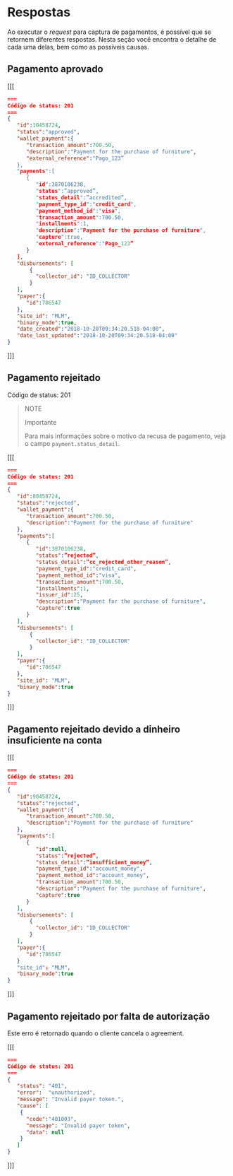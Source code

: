 # Respostas 

Ao executar o _request_ para captura de pagamentos, é possível que se retornem diferentes respostas. Nesta seção você encontra o detalhe de cada uma delas, bem como as possíveis causas.


## Pagamento aprovado

[[[
```Json
===
Código de status: 201
===
{
   "id":10458724,
   "status":"approved",
   "wallet_payment":{
      "transaction_amount":700.50,
      "description":"Payment for the purchase of furniture",
      "external_reference":"Pago_123”
   },
   "payments":[
      {
         "id":3870106238,
         "status":”approved”,
         "status_detail":”accredited”,
         "payment_type_id":"credit_card",
         "payment_method_id":"visa",
         "transaction_amount":700.50,
         "installments":1,
         "description":"Payment for the purchase of furniture",
         "capture":true,
         "external_reference":"Pago_123”
      }
   ],
   "disbursements": [
       {
         "collector_id": "ID_COLLECTOR"
       }
   ],
   "payer":{
      "id":786547
   },
   "site_id": "MLM",
   "binary_mode":true,
   "date_created":"2018-10-20T09:34:20.518-04:00",
   "date_last_updated":"2018-10-20T09:34:20.518-04:00"
}
```
]]]



## Pagamento rejeitado

Código de status: 201


> NOTE
>
> Importante
>
> Para mais informações sobre o motivo da recusa de pagamento, veja o campo `payment.status_detail`.



[[[
```Json
===
Código de status: 201
===
{
   "id":80458724,
   "status":"rejected",
   "wallet_payment":{
      "transaction_amount":700.50,
      "description":"Payment for the purchase of furniture"
   },
   "payments":[
      {
         "id":3870106238,
         "status":”rejected”,
         "status_detail":”cc_rejected_other_reason”,
         "payment_type_id":"credit_card",
         "payment_method_id":"visa",
         "transaction_amount":700.50,
         "installments":1,
         "issuer_id":25,
         "description":"Payment for the purchase of furniture",
         "capture":true
      }
   ],
   "disbursements": [
       {
         "collector_id": "ID_COLLECTOR"
       }
   ],
   "payer":{
      "id":786547
   },
   "site_id": "MLM",
   "binary_mode":true
}
```
]]]



## Pagamento rejeitado devido a dinheiro insuficiente na conta

[[[
```Json
===
Código de status: 201
===
{
   "id":90458724,
   "status":"rejected",
   "wallet_payment":{
      "transaction_amount":700.50,
      "description":"Payment for the purchase of furniture"
   },
   "payments":[
      {
         "id":null,
         "status":”rejected”,
         "status_detail":”insufficient_money”,
         "payment_type_id":"account_money",
         "payment_method_id":"account_money",
         "transaction_amount":700.50,
         "description":"Payment for the purchase of furniture",
         "capture":true
      }
   ],
   "disbursements": [
       {
         "collector_id": "ID_COLLECTOR"
       }
   ],
   "payer":{
      "id":786547
   }
   "site_id": "MLM",
   "binary_mode":true 
}
```
]]]



## Pagamento rejeitado por falta de autorização

Este erro é retornado quando o cliente cancela o agreement.

[[[
```Json
===
Código de status: 201
===
{
   "status": "401",
   "error":  "unauthorized",
   "message": "Invalid payer token.",
   "cause": [
    {
      "code":"401003",
      "message": "Invalid payer token",
      "data": null
    }
   ]
}

```
]]]


